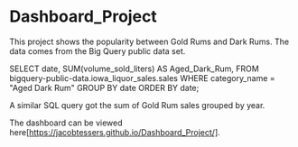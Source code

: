 # Dashboard_Project

This project shows the popularity between Gold Rums and Dark Rums. The data comes from the Big Query public data set.

SELECT date, SUM(volume_sold_liters) AS Aged_Dark_Rum, FROM bigquery-public-data.iowa_liquor_sales.sales WHERE category_name = "Aged Dark Rum" GROUP BY date ORDER BY date;

A similar SQL query got the sum of Gold Rum sales grouped by year.

The dashboard can be viewed here[https://jacobtessers.github.io/Dashboard_Project/].
